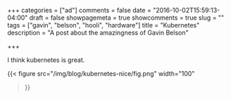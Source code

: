 +++
categories = ["ad"]
comments = false
date = "2016-10-02T15:59:13-04:00"
draft = false
showpagemeta = true
showcomments = true
slug = ""
tags = ["gavin", "belson", "hooli", "hardware"]
title = "Kubernetes"
description = "A post about the amazingness of Gavin Belson"

+++

I think kubernetes is great.


{{< figure src="/img/blog/kubernetes-nice/fig.png"
    width="100"
>}}
